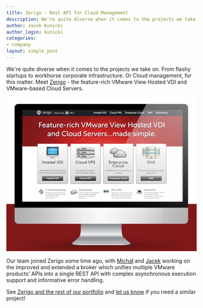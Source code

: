 ```yaml
---
title: Zerigo - Rest API for Cloud Management
description: We're quite diverse when it comes to the projects we take on. From flashy startups to workhorse corporate infrastructure. Or Cloud management, for this matter. Meet - the feature-rich VMware View Hosted VDI and VMware-based Cloud Servers.
author: Jacek Kunicki
author_login: kunicki
categories:
- company
layout: simple_post
---
```


We're quite diverse when it comes to the projects we take on. From flashy startups to workhorse corporate infrastructure. Or Cloud management, for this matter. Meet [Zerigo](http://www.zerigo.com/) - the feature-rich VMware View Hosted VDI and VMware-based Cloud Servers.

<div style="width=100%; text-align:center">
<a href="http://www.zerigo.com/"><img src="/img/uploads/2014/10/zerigo.png"/></a>
</div>

Our team joined Zerigo some time ago, with [Michał](https://twitter.com/mmatloka) and [Jacek](https://twitter.com/rucek) working on the improved and extended a broker which unifies multiple VMware products’ APIs into a single REST API with complex asynchronous execution support and informative error handling. 

See [Zerigo and the rest of our portfolio](https://softwaremill.com/portfolio/) and [let us know](mailto:hello@softwaremill.com) if you need a similar project!